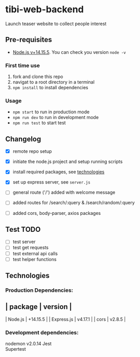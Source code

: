 # tibi-web-backend
Launch teaser website to collect people interest

## Pre-requisites
- [Node.js v+14.15.5](https://nodejs.org/en/).  You can check you version ```node -v```


### First time use 
1. fork and clone this repo
2. navigat to a root directory in a terminal
3. ```npm install``` to install dependencies

### Usage 
+ ```npm start``` to run in production mode
+ ```npm run dev``` to run in development mode
+ ```npm run test``` to start test



## Changelog
- [x] remote repo setup 
- [x] initiate the node.js project and setup running scripts
- [x] install required packages, see [technologies](#technologies)
- [x] set up express server, see ```server.js```
- [ ] general route ('/') added with welcome message
- [ ] added routes for /search/:query & /search/random/:query
- [ ] added cors, body-parser, axios packages



## Test TODO 
- [ ] test server
- [ ] test get requests
- [ ] test external api calls
- [ ] test helper functions

## Technologies
### Production Dependencies:
| package | version |
---------------------
| Node.js | +14.15.5 |
| Express.js | v4.17.1 |
| cors | v2.8.5 |


### Development dependencies: 
nodemon v2.0.14
Jest  
Supertest  